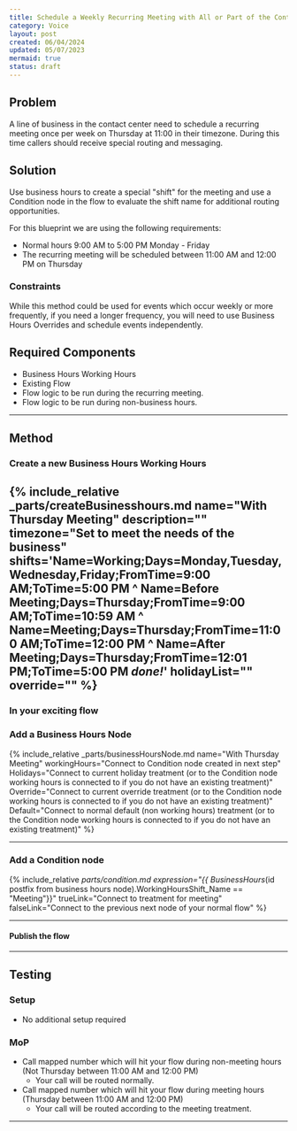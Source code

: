```yaml
---
title: Schedule a Weekly Recurring Meeting with All or Part of the Contact Center Closed
category: Voice
layout: post
created: 06/04/2024
updated: 05/07/2023
mermaid: true
status: draft
---
```


## Problem
A line of business in the contact center need to schedule a recurring meeting once per week on Thursday at 11:00 in their timezone.  During this time callers should receive  special routing and messaging.

## Solution
Use business hours to create a special "shift" for the meeting and use a Condition node in the flow to evaluate the shift name for additional routing opportunities.

For this blueprint we are using the following requirements:
- Normal hours 9:00 AM to 5:00 PM Monday - Friday
- The recurring meeting will be scheduled between 11:00 AM and 12:00 PM on Thursday

### Constraints
While this method could be used for events which occur weekly or more frequently, if you need a longer frequency, you will need to use Business Hours Overrides and schedule events independently.


## Required Components
- Business Hours Working Hours
- Existing Flow
- Flow logic to be run during the recurring meeting.
- Flow logic to be run during non-business hours.

---

## Method

### Create a new Business Hours Working Hours
{% include_relative _parts/createBusinesshours.md
name="With Thursday Meeting"
description=""
timezone="Set to meet the needs of the business"
shifts='Name=Working;Days=Monday,Tuesday,Wednesday,Friday;FromTime=9:00 AM;ToTime=5:00 PM
^ Name=Before Meeting;Days=Thursday;FromTime=9:00 AM;ToTime=10:59 AM
^ Name=Meeting;Days=Thursday;FromTime=11:00 AM;ToTime=12:00 PM
^ Name=After Meeting;Days=Thursday;FromTime=12:01 PM;ToTime=5:00 PM
_done!_'
holidayList=""
override=""
%}
---

### In your exciting flow

### Add a Business Hours Node
{% include_relative _parts/businessHoursNode.md
name="With Thursday Meeting"
workingHours="Connect to Condition node created in next step"
Holidays="Connect to current holiday treatment (or to the Condition node working hours is connected to if you do not have an existing treatment)"
Override="Connect to current override treatment (or to the Condition node working hours is connected to if you do not have an existing treatment)"
Default="Connect to normal default (non working hours) treatment (or to the Condition node working hours is connected to if you do not have an existing treatment)"
%}

---

### Add a Condition node
<!-- Escape brackets \{\{ variable \}\} -->
{% include_relative _parts/condition.md
expression="\{\{ BusinessHours_(id postfix from business hours node).WorkingHoursShift_Name == \"Meeting\"\}\}"
trueLink="Connect to treatment for meeting"
falseLink="Connect to the previous next node of your normal flow"
%}


---

#### Publish the flow

---

## Testing

### Setup
- No additional setup required

### MoP
- Call mapped number which will hit your flow during non-meeting hours (Not Thursday between 11:00 AM and 12:00 PM)
  - Your call will be routed normally.
- Call mapped number which will hit your flow during meeting hours (Thursday between 11:00 AM and 12:00 PM)
  - Your call will be routed according to the meeting treatment.

---